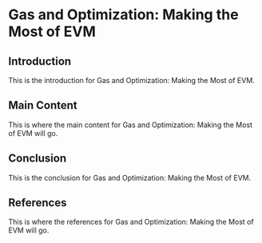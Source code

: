 # Gas and Optimization: Making the Most of EVM

## Introduction

This is the introduction for Gas and Optimization: Making the Most of EVM.

## Main Content

This is where the main content for Gas and Optimization: Making the Most of EVM will go.

## Conclusion

This is the conclusion for Gas and Optimization: Making the Most of EVM.

## References

This is where the references for Gas and Optimization: Making the Most of EVM will go.
